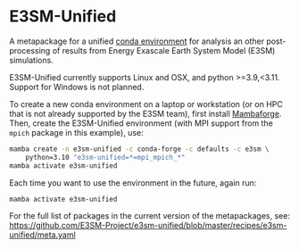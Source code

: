 # E3SM-Unified

A metapackage for a unified 
[conda environment](https://conda.io/projects/conda/en/latest/user-guide/tasks/manage-environments.html)
for analysis an other post-processing of results from Energy Exascale Earth 
System Model (E3SM) simulations.

E3SM-Unified currently supports Linux and OSX, and python >=3.9,<3.11.
Support for Windows is not planned.

To create a new conda environment on a laptop or workstation (or on
HPC that is not already supported by the E3SM team), first install
[Mambaforge](https://github.com/conda-forge/miniforge#mambaforge).  Then,
create the E3SM-Unified environment (with MPI support from the `mpich` package
in this example), use:
```bash 
mamba create -n e3sm-unified -c conda-forge -c defaults -c e3sm \
    python=3.10 "e3sm-unified=*=mpi_mpich_*"
mamba activate e3sm-unified
```
Each time you want to use the environment in the future, again run:
```bash
mamba activate e3sm-unified
```

For the full list of packages in the current version of the metapackages, see:
https://github.com/E3SM-Project/e3sm-unified/blob/master/recipes/e3sm-unified/meta.yaml
